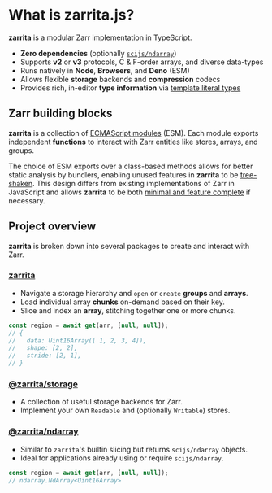 # What is zarrita.js?

**zarrita** is a modular Zarr implementation in TypeScript.

- **Zero dependencies** (optionally
  [`scijs/ndarray`](https://github.com/scijs/ndarray))
- Supports **v2** or **v3** protocols, C & F-order arrays, and diverse
  data-types
- Runs natively in **Node**, **Browsers**, and **Deno** (ESM)
- Allows flexible **storage** backends and **compression** codecs
- Provides rich, in-editor **type information** via
  [template literal types](https://www.typescriptlang.org/docs/handbook/2/template-literal-types.html)

## Zarr building blocks

**zarrita** is a collection of
[ECMAScript modules](https://developer.mozilla.org/en-US/docs/Web/JavaScript/Guide/Modules)
(ESM). Each module exports independent **functions** to interact with Zarr
entities like stores, arrays, and groups.

The choice of ESM exports over a class-based methods allows for better static
analysis by bundlers, enabling unused features in **zarrita** to be
[tree-shaken](https://developer.mozilla.org/en-US/docs/Glossary/Tree_shaking).
This design differs from existing implementations of Zarr in JavaScript and
allows **zarrita** to be both <u>minimal and feature complete</u> if necessary.

## Project overview

**zarrita** is broken down into several packages to create and interact with
Zarr.

### [zarrita](/packages/zarrita)

- Navigate a storage hierarchy and `open` or `create` **groups** and **arrays**.
- Load individual array **chunks** on-demand based on their key.
- Slice and index an **array**, stitching together one or more chunks.

```javascript
const region = await get(arr, [null, null]);
// {
//   data: Uint16Array([ 1, 2, 3, 4]),
//   shape: [2, 2],
//   stride: [2, 1],
// }
```

### [@zarrita/storage](/packages/storage)

- A collection of useful storage backends for Zarr.
- Implement your own `Readable` and (optionally `Writable`) stores.


### [@zarrita/ndarray](/packages/ndarray)

- Similar to `zarrita`'s builtin slicing but returns `scijs/ndarray` objects.
- Ideal for applications already using or require `scijs/ndarray`.

```javascript
const region = await get(arr, [null, null]);
// ndarray.NdArray<Uint16Array>
```
